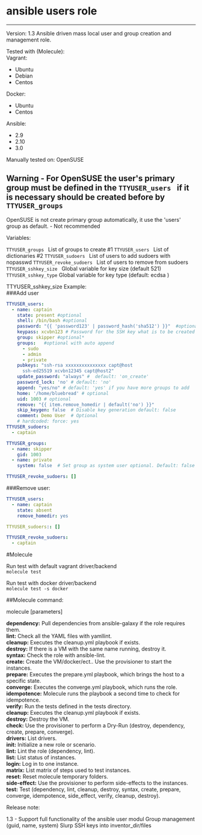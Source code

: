 # ansible users role
______________________

Version: 1.3
Ansible driven mass local user and group creation and management role.

Tested with (Molecule):  
Vagrant:  
- Ubuntu
- Debian
- Centos

Docker:  
- Ubuntu
- Centos

Ansible:
- 2.9
- 2.10
- 3.0

Manually tested on:
OpenSUSE


## Warning - For OpenSUSE the user's primary group must be defined in the `TTYUSER_users ` if it is necessary should be created before by `TTYUSER_groups`
OpenSUSE is not create primary group automatically, it use the 'users' group as default. - Not recommended


Variables:

`TTYUSER_groups ` List of groups to create #1
`TTYUSER_users ` List of dictionaries #2
`TTYUSER_sudoers ` List of users to add sudoers with nopasswd
`TTYUSER_revoke_sudoers ` List of users to remove from sudoers
`TTYUSER_sshkey_size ` Global variable for key size (default 521)
`TTYUSER_sshkey_type`  Global variable for key type (default: ecdsa )

TTYUSER_sshkey_size
Example:  
###Add user
```yaml
TTYUSER_users:  
  - name: captain
    state: present #optional
    shell: /bin/bash #optional 
    password: "{{ 'password123' | password_hash('sha512') }}"  #optional
    keypass: xcvbn123 # Password for the SSH key what is to be created
    group: skipper #optional*
    groups:   #optional with auto append
      - sudo
      - admin
      - private
    pubkeys: "ssh-rsa xxxxxxxxxxxxxxx capt@host
      ssh-ed25519 xcvbn12345 capt@host2"
    update_password: "always" #  default: 'on_create'
    password_lock: 'no' # default: 'no'
    append: "yes/no" # default: 'yes' if you have more groups to add
    home: '/home/bluebread' # optional
    uid: 1003 # optional
    remove: "{{ item.remove_homedir | default('no') }}"
    skip_keygen: false  # Disable key generation default: false
    comment: Demo User  # Optional 
    # hardcoded: force: yes
TTYUSER_sudoers:
  - captain

TTYUSER_groups:
  - name: skipper
    gid: 1003
  - name: private
    system: false  # Set group as system user optional. Default: false

TTYUSER_revoke_sudoers: []

```
###Remove user:
```yaml
TTYUSER_users:  
  - name: captain
    state: absent
    remove_homedir: yes

TTYUSER_sudoers:: []

TTYUSER_revoke_sudoers: 
  - captain

```

#Molecule 

Run test with default vagrant driver/backend  
`molecule test`

Run test with docker driver/backend  
`molecule test -s docker`  

##Molecule command:  

molecule <command> [parameters]

__dependency:__ Pull dependencies from ansible-galaxy if the role requires them.  
__lint:__ Check all the YAML files with yamllint.  
__cleanup:__ Executes the cleanup.yml playbook if exists.  
__destroy:__ If there is a VM with the same name running, destroy it.  
__syntax:__ Check the role with ansible-lint.  
__create:__ Create the VM/docker/ect.. Use the provisioner to start the instances.   
__prepare:__ Executes the prepare.yml playbook, which brings the host to a specific state.  
__converge:__ Executes the converge.yml playbook, which runs the role.  
__idempotence:__ Molecule runs the playbook a second time to check for idempotence.  
__verify:__ Run the tests defined in the tests directory.  
__cleanup:__ Executes the cleanup.yml playbook if exists.  
__destroy:__ Destroy the VM.  
__check:__       Use the provisioner to perform a Dry-Run (destroy, dependency, create, prepare, converge).  
__drivers:__      List drivers.  
__init:__         Initialize a new role or scenario.  
__lint:__         Lint the role (dependency, lint).  
__list:__         List status of instances.  
__login:__        Log in to one instance.  
__matrix:__       List matrix of steps used to test instances.  
__reset:__        Reset molecule temporary folders.  
__side-effect:__  Use the provisioner to perform side-effects to the instances.  
__test:__         Test (dependency, lint, cleanup, destroy, syntax, create, prepare, converge, idempotence, side_effect, verify, cleanup, destroy).  


Release  note:

1.3 - Support full functionality of the ansible user modul
      Group management (guid, name, system)
      Slurp SSH keys into inventor_dir/files
      


